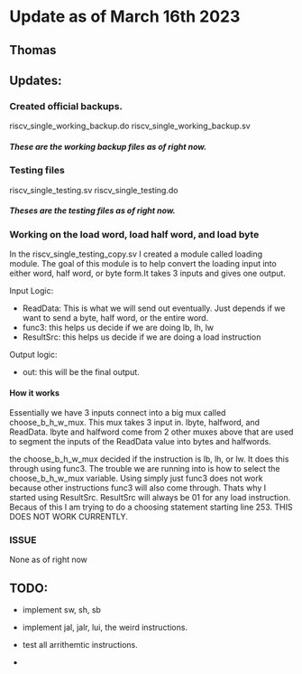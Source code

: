 # Update as of March 16th 2023


Thomas
-------
## Updates: 

### Created official backups. 

riscv_single_working_backup.do
riscv_single_working_backup.sv

##### These are the working backup files as of right now. 


### Testing files

riscv_single_testing.sv
riscv_single_testing.do 

##### Theses are the testing files as of right now. 


### Working on the load word, load half word, and load byte 

In the riscv_single_testing_copy.sv I created a module called loading module. The goal of this module is to help convert the loading input into either word, half word, or byte form.It takes 3 inputs and gives one output. 

Input Logic:
- ReadData: This is what we will send out eventually. Just depends if we want to send a byte, half word, or the entire word. 
- func3: this helps us decide if we are doing lb, lh, lw
- ResultSrc: this helps us decide if we are doing a load instruction

Output logic: 
- out: this will be the final output. 


#### How it works

Essentially we have 3 inputs connect into a big mux called choose_b_h_w_mux. This mux takes 3 input in. lbyte, halfword, and ReadData. lbyte and halfword come from 2 other muxes above that are used to segment the inputs of the ReadData value into bytes and halfwords. 

the choose_b_h_w_mux decided if the instruction is lb, lh, or lw. It does this through using func3. 
The trouble we are running into is how to select the choose_b_h_w_mux variable. Using simply just func3 does not work because other instructions func3 will also come through. Thats why I started using ResultSrc. ResultSrc will always be 01 for any load instruction. Becaus of this I am trying to do a choosing statement starting line 253.  THIS DOES NOT WORK CURRENTLY. 

### ISSUE
None as of right now


## TODO:

- implement sw, sh, sb
- implement jal, jalr, lui, the weird instructions. 
- test all arrithemtic instructions. 




- 

